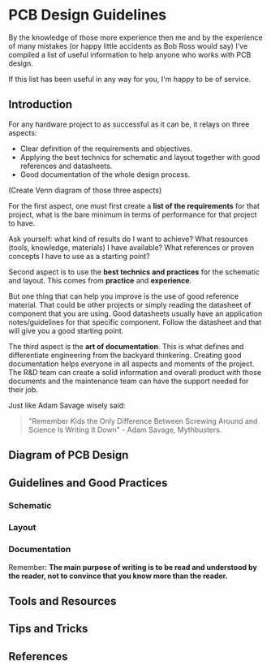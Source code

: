 # PCB Design Guidelines

By the knowledge of those more experience then me and by the experience of many mistakes (or happy little accidents as Bob Ross would say) I've compiled a list of useful information to help anyone who works with PCB design.

 If this list has been useful in any way for you, I'm happy to be of service.
 
 ## Introduction

For any hardware project to as successful as it can be, it relays on three aspects:

- Clear definition of the requirements and objectives.
- Applying the best technics for schematic and layout together with good references and datasheets.
- Good documentation of the whole design process.

(Create Venn diagram of those three aspects)

For the first aspect, one must first create a **list of the requirements** for that project, what is the bare minimum in terms of performance for that project to have.

 Ask yourself: what kind of results do I want to achieve? What resources (tools, knowledge, materials) I have available? What references or proven concepts I have to use as a starting point?

Second aspect is to use the **best technics and practices** for the schematic and layout. This comes from **practice** and **experience**. 

But one thing that can help you improve is the use of good reference material. That could be other projects or simply reading the datasheet of component that you are using. Good datasheets usually have an application notes/guidelines for that specific component. Follow the datasheet and that will give you a good starting point.

The third aspect is the **art of documentation**. This is what defines and differentiate engineering from the backyard thinkering. Creating good documentation helps everyone in all aspects and moments of the project. The R&D team can create a solid information and overall product with those documents and the maintenance team can have the support needed for their job.

Just like Adam Savage wisely said: 
> "Remember Kids the Only Difference Between Screwing Around and Science Is Writing It Down" - Adam Savage, Mythbusters.

 ## Diagram of PCB Design
 
 ## Guidelines and Good Practices
 
 ### Schematic
 
 ### Layout
 
 ### Documentation
 
 Remember: **The main purpose of writing is to be read and understood by the reader, not to convince that you know more than the reader.**
 
 ## Tools and Resources
 
 ## Tips and Tricks
 
 ## References
